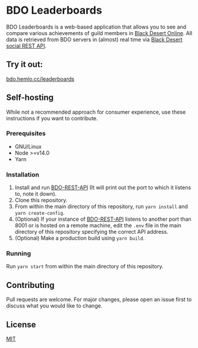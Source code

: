 # BDO Leaderboards
BDO Leaderboards is a web-based application that allows you to see and compare various achievements of guild members in [Black Desert Online](https://www.naeu.playblackdesert.com).
All data is retrieved from BDO servers in (almost) real time via [Black Desert social REST API](https://gitlab.com/man90/black-desert-social-rest-api).

## Try it out:
[bdo.hemlo.cc/leaderboards](https://bdo.hemlo.cc/leaderboards/)

## Self-hosting

While not a recommended approach for consumer experience, use these instructions if you want to contribute.

### Prerequisites

-   GNU/Linux
-   Node >=v14.0
-   Yarn

### Installation

1. Install and run [BDO-REST-API](https://github.com/octoman90/BDO-REST-API) (It will print out the port to which it listens to, note it down).
2. Clone this repository.
3. From within the main directory of this repository, run `yarn install` and `yarn create-config`.
4. (Optional) If your instance of [BDO-REST-API](https://github.com/octoman90/BDO-REST-API) listens to another port than 8001 or is hosted on a remote machine, edit the `.env` file in the main directory of this repository specifying the correct API address.
5. (Optional) Make a production build using `yarn build`.

### Running

Run `yarn start` from within the main directory of this repository.

## Contributing

Pull requests are welcome. For major changes, please open an issue first to discuss what you would like to change.

## License

[MIT](LICENSE)
